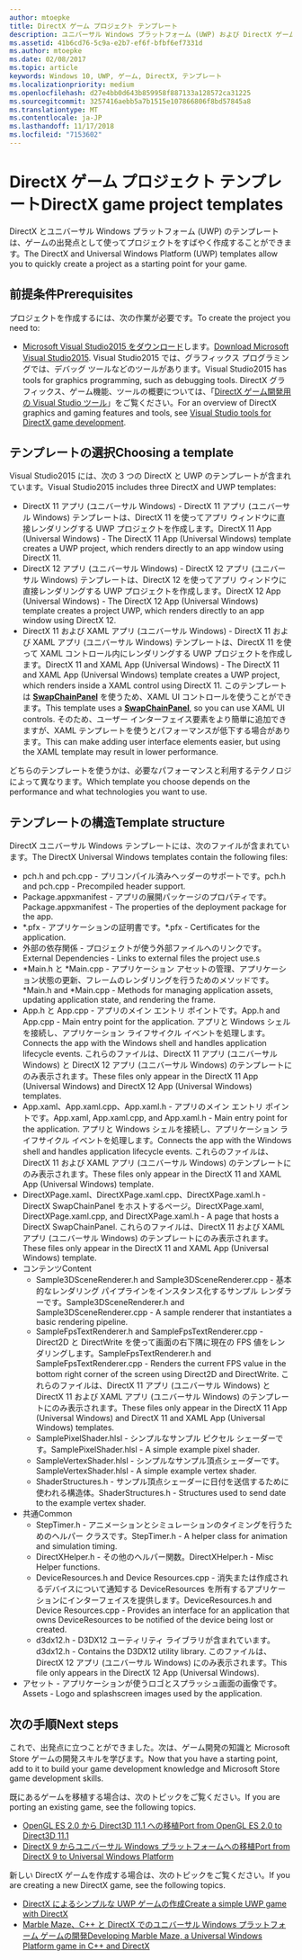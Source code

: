 ```yaml
---
author: mtoepke
title: DirectX ゲーム プロジェクト テンプレート
description: ユニバーサル Windows プラットフォーム (UWP) および DirectX ゲームを作成するためのテンプレートについて説明します。
ms.assetid: 41b6cd76-5c9a-e2b7-ef6f-bfbf6ef7331d
ms.author: mtoepke
ms.date: 02/08/2017
ms.topic: article
keywords: Windows 10, UWP, ゲーム, DirectX, テンプレート
ms.localizationpriority: medium
ms.openlocfilehash: d27e4bb0d643b859958f887133a128572ca31225
ms.sourcegitcommit: 3257416aebb5a7b1515e107866806f8bd57845a8
ms.translationtype: MT
ms.contentlocale: ja-JP
ms.lasthandoff: 11/17/2018
ms.locfileid: "7153602"
---
```

# <a name="directx-game-project-templates"></a><span data-ttu-id="35a7c-104">DirectX ゲーム プロジェクト テンプレート</span><span class="sxs-lookup"><span data-stu-id="35a7c-104">DirectX game project templates</span></span>



<span data-ttu-id="35a7c-105">DirectX とユニバーサル Windows プラットフォーム (UWP) のテンプレートは、ゲームの出発点として使ってプロジェクトをすばやく作成することができます。</span><span class="sxs-lookup"><span data-stu-id="35a7c-105">The DirectX and Universal Windows Platform (UWP) templates allow you to quickly create a project as a starting point for your game.</span></span>

## <a name="prerequisites"></a><span data-ttu-id="35a7c-106">前提条件</span><span class="sxs-lookup"><span data-stu-id="35a7c-106">Prerequisites</span></span>


<span data-ttu-id="35a7c-107">プロジェクトを作成するには、次の作業が必要です。</span><span class="sxs-lookup"><span data-stu-id="35a7c-107">To create the project you need to:</span></span>

-   <span data-ttu-id="35a7c-108">[Microsoft Visual Studio2015 をダウンロード](https://www.visualstudio.com/vs-2015-product-editions)します。</span><span class="sxs-lookup"><span data-stu-id="35a7c-108">[Download Microsoft Visual Studio2015](https://www.visualstudio.com/vs-2015-product-editions).</span></span> <span data-ttu-id="35a7c-109">Visual Studio2015 では、グラフィックス プログラミングでは、デバッグ ツールなどのツールがあります。</span><span class="sxs-lookup"><span data-stu-id="35a7c-109">Visual Studio2015 has tools for graphics programming, such as debugging tools.</span></span> <span data-ttu-id="35a7c-110">DirectX グラフィックス、ゲーム機能、ツールの概要については、「[DirectX ゲーム開発用の Visual Studio ツール](set-up-visual-studio-for-game-development.md)」をご覧ください。</span><span class="sxs-lookup"><span data-stu-id="35a7c-110">For an overview of DirectX graphics and gaming features and tools, see [Visual Studio tools for DirectX game development](set-up-visual-studio-for-game-development.md).</span></span>

## <a name="choosing-a-template"></a><span data-ttu-id="35a7c-111">テンプレートの選択</span><span class="sxs-lookup"><span data-stu-id="35a7c-111">Choosing a template</span></span>


<span data-ttu-id="35a7c-112">Visual Studio2015 には、次の 3 つの DirectX と UWP のテンプレートが含まれています。</span><span class="sxs-lookup"><span data-stu-id="35a7c-112">Visual Studio2015 includes three DirectX and UWP templates:</span></span>

-   <span data-ttu-id="35a7c-113">DirectX 11 アプリ (ユニバーサル Windows) - DirectX 11 アプリ (ユニバーサル Windows) テンプレートは、DirectX 11 を使ってアプリ ウィンドウに直接レンダリングする UWP プロジェクトを作成します。</span><span class="sxs-lookup"><span data-stu-id="35a7c-113">DirectX 11 App (Universal Windows) - The DirectX 11 App (Universal Windows) template creates a UWP project, which renders directly to an app window using DirectX 11.</span></span>
-   <span data-ttu-id="35a7c-114">DirectX 12 アプリ (ユニバーサル Windows) - DirectX 12 アプリ (ユニバーサル Windows) テンプレートは、DirectX 12 を使ってアプリ ウィンドウに直接レンダリングする UWP プロジェクトを作成します。</span><span class="sxs-lookup"><span data-stu-id="35a7c-114">DirectX 12 App (Universal Windows) - The DirectX 12 App (Universal Windows) template creates a project UWP, which renders directly to an app window using DirectX 12.</span></span>
-   <span data-ttu-id="35a7c-115">DirectX 11 および XAML アプリ (ユニバーサル Windows) - DirectX 11 および XAML アプリ (ユニバーサル Windows) テンプレートは、DirectX 11 を使って XAML コントロール内にレンダリングする UWP プロジェクトを作成します。</span><span class="sxs-lookup"><span data-stu-id="35a7c-115">DirectX 11 and XAML App (Universal Windows) - The DirectX 11 and XAML App (Universal Windows) template creates a UWP project, which renders inside a XAML control using DirectX 11.</span></span> <span data-ttu-id="35a7c-116">このテンプレートは [**SwapChainPanel**](https://msdn.microsoft.com/library/windows/apps/dn252834) を使うため、XAML UI コントロールを使うことができます。</span><span class="sxs-lookup"><span data-stu-id="35a7c-116">This template uses a [**SwapChainPanel**](https://msdn.microsoft.com/library/windows/apps/dn252834), so you can use XAML UI controls.</span></span> <span data-ttu-id="35a7c-117">そのため、ユーザー インターフェイス要素をより簡単に追加できますが、XAML テンプレートを使うとパフォーマンスが低下する場合があります。</span><span class="sxs-lookup"><span data-stu-id="35a7c-117">This can make adding user interface elements easier, but using the XAML template may result in lower performance.</span></span>

<span data-ttu-id="35a7c-118">どちらのテンプレートを使うかは、必要なパフォーマンスと利用するテクノロジによって異なります。</span><span class="sxs-lookup"><span data-stu-id="35a7c-118">Which template you choose depends on the performance and what technologies you want to use.</span></span>

## <a name="template-structure"></a><span data-ttu-id="35a7c-119">テンプレートの構造</span><span class="sxs-lookup"><span data-stu-id="35a7c-119">Template structure</span></span>


<span data-ttu-id="35a7c-120">DirectX ユニバーサル Windows テンプレートには、次のファイルが含まれています。</span><span class="sxs-lookup"><span data-stu-id="35a7c-120">The DirectX Universal Windows templates contain the following files:</span></span>

-   <span data-ttu-id="35a7c-121">pch.h and pch.cpp - プリコンパイル済みヘッダーのサポートです。</span><span class="sxs-lookup"><span data-stu-id="35a7c-121">pch.h and pch.cpp - Precompiled header support.</span></span>
-   <span data-ttu-id="35a7c-122">Package.appxmanifest - アプリの展開パッケージのプロパティです。</span><span class="sxs-lookup"><span data-stu-id="35a7c-122">Package.appxmanifest - The properties of the deployment package for the app.</span></span>
-   <span data-ttu-id="35a7c-123">\*.pfx - アプリケーションの証明書です。</span><span class="sxs-lookup"><span data-stu-id="35a7c-123">\*.pfx - Certificates for the application.</span></span>
-   <span data-ttu-id="35a7c-124">外部の依存関係 - プロジェクトが使う外部ファイルへのリンクです。</span><span class="sxs-lookup"><span data-stu-id="35a7c-124">External Dependencies - Links to external files the project use.s</span></span>
-   <span data-ttu-id="35a7c-125">\*Main.h と \*Main.cpp - アプリケーション アセットの管理、アプリケーション状態の更新、フレームのレンダリングを行うためのメソッドです。</span><span class="sxs-lookup"><span data-stu-id="35a7c-125">\*Main.h and \*Main.cpp - Methods for managing application assets, updating application state, and rendering the frame.</span></span>
-   <span data-ttu-id="35a7c-126">App.h と App.cpp - アプリのメイン エントリ ポイントです。</span><span class="sxs-lookup"><span data-stu-id="35a7c-126">App.h and App.cpp - Main entry point for the application.</span></span> <span data-ttu-id="35a7c-127">アプリと Windows シェルを接続し、アプリケーション ライフサイクル イベントを処理します。</span><span class="sxs-lookup"><span data-stu-id="35a7c-127">Connects the app with the Windows shell and handles application lifecycle events.</span></span> <span data-ttu-id="35a7c-128">これらのファイルは、DirectX 11 アプリ (ユニバーサル Windows) と DirectX 12 アプリ (ユニバーサル Windows) のテンプレートにのみ表示されます。</span><span class="sxs-lookup"><span data-stu-id="35a7c-128">These files only appear in the DirectX 11 App (Universal Windows) and DirectX 12 App (Universal Windows) templates.</span></span>
-   <span data-ttu-id="35a7c-129">App.xaml、App.xaml.cpp、App.xaml.h - アプリのメイン エントリ ポイントです。</span><span class="sxs-lookup"><span data-stu-id="35a7c-129">App.xaml, App.xaml.cpp, and App.xaml.h - Main entry point for the application.</span></span> <span data-ttu-id="35a7c-130">アプリと Windows シェルを接続し、アプリケーション ライフサイクル イベントを処理します。</span><span class="sxs-lookup"><span data-stu-id="35a7c-130">Connects the app with the Windows shell and handles application lifecycle events.</span></span> <span data-ttu-id="35a7c-131">これらのファイルは、DirectX 11 および XAML アプリ (ユニバーサル Windows) のテンプレートにのみ表示されます。</span><span class="sxs-lookup"><span data-stu-id="35a7c-131">These files only appear in the DirectX 11 and XAML App (Universal Windows) template.</span></span>
-   <span data-ttu-id="35a7c-132">DirectXPage.xaml、DirectXPage.xaml.cpp、DirectXPage.xaml.h - DirectX SwapChainPanel をホストするページ。</span><span class="sxs-lookup"><span data-stu-id="35a7c-132">DirectXPage.xaml, DirectXPage.xaml.cpp, and DirectXPage.xaml.h - A page that hosts a DirectX SwapChainPanel.</span></span> <span data-ttu-id="35a7c-133">これらのファイルは、DirectX 11 および XAML アプリ (ユニバーサル Windows) のテンプレートにのみ表示されます。</span><span class="sxs-lookup"><span data-stu-id="35a7c-133">These files only appear in the DirectX 11 and XAML App (Universal Windows) template.</span></span>
-   <span data-ttu-id="35a7c-134">コンテンツ</span><span class="sxs-lookup"><span data-stu-id="35a7c-134">Content</span></span>
    -   <span data-ttu-id="35a7c-135">Sample3DSceneRenderer.h and Sample3DSceneRenderer.cpp - 基本的なレンダリング パイプラインをインスタンス化するサンプル レンダラーです。</span><span class="sxs-lookup"><span data-stu-id="35a7c-135">Sample3DSceneRenderer.h and Sample3DSceneRenderer.cpp - A sample renderer that instantiates a basic rendering pipeline.</span></span>
    -   <span data-ttu-id="35a7c-136">SampleFpsTextRenderer.h and SampleFpsTextRenderer.cpp - Direct2D と DirectWrite を使って画面の右下隅に現在の FPS 値をレンダリングします。</span><span class="sxs-lookup"><span data-stu-id="35a7c-136">SampleFpsTextRenderer.h and SampleFpsTextRenderer.cpp - Renders the current FPS value in the bottom right corner of the screen using Direct2D and DirectWrite.</span></span> <span data-ttu-id="35a7c-137">これらのファイルは、DirectX 11 アプリ (ユニバーサル Windows) と DirectX 11 および XAML アプリ (ユニバーサル Windows) のテンプレートにのみ表示されます。</span><span class="sxs-lookup"><span data-stu-id="35a7c-137">These files only appear in the DirectX 11 App (Universal Windows) and DirectX 11 and XAML App (Universal Windows) templates.</span></span>
    -   <span data-ttu-id="35a7c-138">SamplePixelShader.hlsl - シンプルなサンプル ピクセル シェーダーです。</span><span class="sxs-lookup"><span data-stu-id="35a7c-138">SamplePixelShader.hlsl - A simple example pixel shader.</span></span>
    -   <span data-ttu-id="35a7c-139">SampleVertexShader.hlsl - シンプルなサンプル頂点シェーダーです。</span><span class="sxs-lookup"><span data-stu-id="35a7c-139">SampleVertexShader.hlsl - A simple example vertex shader.</span></span>
    -   <span data-ttu-id="35a7c-140">ShaderStructures.h - サンプル頂点シェーダーに日付を送信するために使われる構造体。</span><span class="sxs-lookup"><span data-stu-id="35a7c-140">ShaderStructures.h - Structures used to send date to the example vertex shader.</span></span>
-   <span data-ttu-id="35a7c-141">共通</span><span class="sxs-lookup"><span data-stu-id="35a7c-141">Common</span></span>
    -   <span data-ttu-id="35a7c-142">StepTimer.h - アニメーションとシミュレーションのタイミングを行うためのヘルパー クラスです。</span><span class="sxs-lookup"><span data-stu-id="35a7c-142">StepTimer.h - A helper class for animation and simulation timing.</span></span>
    -   <span data-ttu-id="35a7c-143">DirectXHelper.h - その他のヘルパー関数。</span><span class="sxs-lookup"><span data-stu-id="35a7c-143">DirectXHelper.h - Misc Helper functions.</span></span>
    -   <span data-ttu-id="35a7c-144">DeviceResources.h and Device Resources.cpp - 消失または作成されるデバイスについて通知する DeviceResources を所有するアプリケーションにインターフェイスを提供します。</span><span class="sxs-lookup"><span data-stu-id="35a7c-144">DeviceResources.h and Device Resources.cpp - Provides an interface for an application that owns DeviceResources to be notified of the device being lost or created.</span></span>
    -   <span data-ttu-id="35a7c-145">d3dx12.h - D3DX12 ユーティリティ ライブラリが含まれています。</span><span class="sxs-lookup"><span data-stu-id="35a7c-145">d3dx12.h - Contains the D3DX12 utility library.</span></span> <span data-ttu-id="35a7c-146">このファイルは、DirectX 12 アプリ (ユニバーサル Windows) にのみ表示されます。</span><span class="sxs-lookup"><span data-stu-id="35a7c-146">This file only appears in the DirectX 12 App (Universal Windows).</span></span>
-   <span data-ttu-id="35a7c-147">アセット - アプリケーションが使うロゴとスプラッシュ画面の画像です。</span><span class="sxs-lookup"><span data-stu-id="35a7c-147">Assets - Logo and splashscreen images used by the application.</span></span>

## <a name="next-steps"></a><span data-ttu-id="35a7c-148">次の手順</span><span class="sxs-lookup"><span data-stu-id="35a7c-148">Next steps</span></span>


<span data-ttu-id="35a7c-149">これで、出発点に立つことができました。次は、ゲーム開発の知識と Microsoft Store ゲームの開発スキルを学びます。</span><span class="sxs-lookup"><span data-stu-id="35a7c-149">Now that you have a starting point, add to it to build your game development knowledge and Microsoft Store game development skills.</span></span>

<span data-ttu-id="35a7c-150">既にあるゲームを移植する場合は、次のトピックをご覧ください。</span><span class="sxs-lookup"><span data-stu-id="35a7c-150">If you are porting an existing game, see the following topics.</span></span>

-   [<span data-ttu-id="35a7c-151">OpenGL ES 2.0 から Direct3D 11.1 への移植</span><span class="sxs-lookup"><span data-stu-id="35a7c-151">Port from OpenGL ES 2.0 to Direct3D 11.1</span></span>](port-from-opengl-es-2-0-to-directx-11-1.md)
-   [<span data-ttu-id="35a7c-152">DirectX 9 からユニバーサル Windows プラットフォームへの移植</span><span class="sxs-lookup"><span data-stu-id="35a7c-152">Port from DirectX 9 to Universal Windows Platform</span></span>](porting-your-directx-9-game-to-windows-store.md)

<span data-ttu-id="35a7c-153">新しい DirectX ゲームを作成する場合は、次のトピックをご覧ください。</span><span class="sxs-lookup"><span data-stu-id="35a7c-153">If you are creating a new DirectX game, see the following topics.</span></span>

-   [<span data-ttu-id="35a7c-154">DirectX によるシンプルな UWP ゲームの作成</span><span class="sxs-lookup"><span data-stu-id="35a7c-154">Create a simple UWP game with DirectX</span></span>](tutorial--create-your-first-uwp-directx-game.md)
-   [<span data-ttu-id="35a7c-155">Marble Maze、C++ と DirectX でのユニバーサル Windows プラットフォーム ゲームの開発</span><span class="sxs-lookup"><span data-stu-id="35a7c-155">Developing Marble Maze, a Universal Windows Platform game in C++ and DirectX</span></span>](developing-marble-maze-a-windows-store-game-in-cpp-and-directx.md)